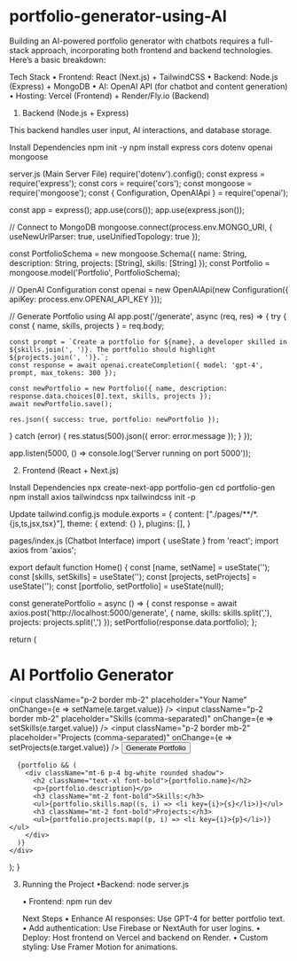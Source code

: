 # portfolio-generator-using-AI

Building an AI-powered portfolio generator with chatbots requires a full-stack approach, incorporating both frontend and backend technologies. Here’s a basic breakdown:

Tech Stack
	•	Frontend: React (Next.js) + TailwindCSS
	•	Backend: Node.js (Express) + MongoDB
	•	AI: OpenAI API (for chatbot and content generation)
	•	Hosting: Vercel (Frontend) + Render/Fly.io (Backend)


 1. Backend (Node.js + Express)

This backend handles user input, AI interactions, and database storage.

Install Dependencies
npm init -y
npm install express cors dotenv openai mongoose


server.js (Main Server File)
require('dotenv').config();
const express = require('express');
const cors = require('cors');
const mongoose = require('mongoose');
const { Configuration, OpenAIApi } = require('openai');

const app = express();
app.use(cors());
app.use(express.json());

// Connect to MongoDB
mongoose.connect(process.env.MONGO_URI, { useNewUrlParser: true, useUnifiedTopology: true });

const PortfolioSchema = new mongoose.Schema({
  name: String,
  description: String,
  projects: [String],
  skills: [String]
});
const Portfolio = mongoose.model('Portfolio', PortfolioSchema);

// OpenAI Configuration
const openai = new OpenAIApi(new Configuration({ apiKey: process.env.OPENAI_API_KEY }));

// Generate Portfolio using AI
app.post('/generate', async (req, res) => {
  try {
    const { name, skills, projects } = req.body;

    const prompt = `Create a portfolio for ${name}, a developer skilled in ${skills.join(', ')}. The portfolio should highlight ${projects.join(', ')}.`;
    const response = await openai.createCompletion({ model: 'gpt-4', prompt, max_tokens: 300 });

    const newPortfolio = new Portfolio({ name, description: response.data.choices[0].text, skills, projects });
    await newPortfolio.save();

    res.json({ success: true, portfolio: newPortfolio });
  } catch (error) {
    res.status(500).json({ error: error.message });
  }
});

app.listen(5000, () => console.log('Server running on port 5000'));



2. Frontend (React + Next.js)

Install Dependencies
npx create-next-app portfolio-gen
cd portfolio-gen
npm install axios tailwindcss
npx tailwindcss init -p

Update tailwind.config.js
module.exports = {
  content: ["./pages/**/*.{js,ts,jsx,tsx}"],
  theme: { extend: {} },
  plugins: [],
}

pages/index.js (Chatbot Interface)
import { useState } from 'react';
import axios from 'axios';

export default function Home() {
  const [name, setName] = useState('');
  const [skills, setSkills] = useState('');
  const [projects, setProjects] = useState('');
  const [portfolio, setPortfolio] = useState(null);

  const generatePortfolio = async () => {
    const response = await axios.post('http://localhost:5000/generate', {
      name, skills: skills.split(','), projects: projects.split(',')
    });
    setPortfolio(response.data.portfolio);
  };

  return (
    <div className="min-h-screen flex flex-col items-center justify-center bg-gray-100">
      <h1 className="text-3xl font-bold mb-6">AI Portfolio Generator</h1>
      <input className="p-2 border mb-2" placeholder="Your Name" onChange={e => setName(e.target.value)} />
      <input className="p-2 border mb-2" placeholder="Skills (comma-separated)" onChange={e => setSkills(e.target.value)} />
      <input className="p-2 border mb-2" placeholder="Projects (comma-separated)" onChange={e => setProjects(e.target.value)} />
      <button className="px-4 py-2 bg-blue-500 text-white rounded" onClick={generatePortfolio}>Generate Portfolio</button>

      {portfolio && (
        <div className="mt-6 p-4 bg-white rounded shadow">
          <h2 className="text-xl font-bold">{portfolio.name}</h2>
          <p>{portfolio.description}</p>
          <h3 className="mt-2 font-bold">Skills:</h3>
          <ul>{portfolio.skills.map((s, i) => <li key={i}>{s}</li>)}</ul>
          <h3 className="mt-2 font-bold">Projects:</h3>
          <ul>{portfolio.projects.map((p, i) => <li key={i}>{p}</li>)}</ul>
        </div>
      )}
    </div>
  );
}


3. Running the Project
   •Backend:
   node server.js


   	•	Frontend:
    npm run dev

   Next Steps
	•	Enhance AI responses: Use GPT-4 for better portfolio text.
	•	Add authentication: Use Firebase or NextAuth for user logins.
	•	Deploy: Host frontend on Vercel and backend on Render.
	•	Custom styling: Use Framer Motion for animations.
   
